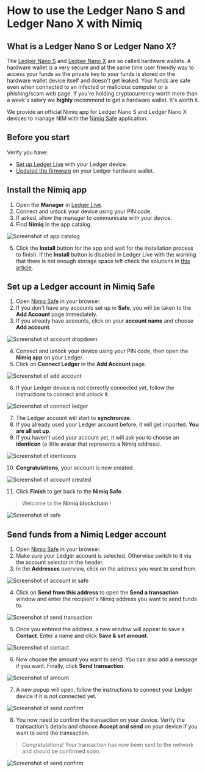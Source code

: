 # How to use the Ledger Nano S and Ledger Nano X with Nimiq

## What is a Ledger Nano S or Ledger Nano X?

The [Ledger Nano S](https://shop.ledger.com/products/ledger-nano-s) and
[Ledger Nano X](https://shop.ledger.com/pages/ledger-nano-x) are so called hardware wallets. A hardware wallet is a very secure and at the same time user friendly way to access your funds as the private key to your funds is stored on the hardware wallet device itself and doesn't get leaked. Your funds are safe even when connected to an infected or malicious computer or a phishing/scam web page. If you're holding cryptocurrency worth more than a week's salary we **highly** recommend to get a hardware wallet. It's worth it.

We provide an official Nimiq app for Ledger Nano S and Ledger Nano X devices to manage NIM with the [Nimiq Safe](https://safe.nimiq.com/) application.

## Before you start

Verify you have:

- [Set up Ledger Live](https://support.ledger.com/hc/en-us/articles/360006395233) with your Ledger device.
- [Updated the firmware](https://support.ledgerwallet.com/hc/en-us/articles/360002731113) on your Ledger hardware wallet.

## Install the Nimiq app

1. Open the **Manager** in [Ledger Live](https://ledger.com/live).
2. Connect and unlock your device using your PIN code.
3. If asked, allow the manager to communicate with your device.
4. Find **Nimiq** in the app catalog.

![Screenshot of app catalog](resources/ledger-guide-install-app.png)

5. Click the **Install** button for the app and wait for the installation process to finish. If the **Install** button is disabled in Ledger Live with the warning that there is not enough storage space left check the solutions in [this article](https://support.ledgerwallet.com/hc/en-us/articles/115005171425-Unable-to-install-application).

## Set up a Ledger account in Nimiq Safe

1. Open [Nimiq Safe](https://safe.nimiq.com/) in your browser.
2. If you don't have any accounts set up in **Safe**, you will be taken to the **Add Account** page immediately.
3. If you already have accounts, click on your **account name** and choose **Add account**.

![Screenshot of account dropdown](resources/ledger-guide-add-account.png)

4. Connect and unlock your device using your PIN code, then open the **Nimiq app** on your Ledger.
5. Click on **Connect Ledger** in the **Add Account** page.

![Screenshot of add account](resources/ledger-guide-connect-ledger.png)

6. If your Ledger device is not correctly connected yet, follow the instructions to connect and unlock it.

![Screenshot of connect ledger](resources/ledger-guide-import-addresses.png)

7. The Ledger account will start to **synchronize**.
8. If you already used your Ledger account before, it will get imported. **You are all set up**.
9. If you haven't used your account yet, it will ask you to choose an **identicon** (a little avatar that represents a Nimiq address).

![Screenshot of identicons](resources/ledger-guide-identicon.png)

10. **Congratulations**, your account is now created.

![Screenshot of account created](resources/ledger-guide-created.png)

11. Click **Finish** to get back to the **Nimiq Safe**.

> Welcome to the **Nimiq blockchain** !

![Screenshot of safe](resources/ledger-guide-welcome.png)

## Send funds from a Nimiq Ledger account

1. Open [Nimiq Safe](https://safe.nimiq.com/) in your browser.
2. Make sure your Ledger account is selected. Otherwise switch to it via the account selector in the header.
3. In the **Addresses** overview, click on the address you want to send from.

![Screenshot of account in safe](resources/ledger-guide-send.png)

4. Click on **Send from this address** to open the **Send a transaction** window and enter the recipient's Nimiq address you want to send funds to.

![Screenshot of send transaction](resources/ledger-guide-send-2.png)

5. Once you entered the address, a new window will appear to save a **Contact**. Enter a name and click **Save & set amount**.

![Screenshot of contact](resources/ledger-guide-contact.png)

6. Now choose the amount you want to send. You can also add a message if you want. Finally, click **Send transaction**.

![Screenshot of amount](resources/ledger-guide-amount.png)

7. A new popup will open, follow the instructions to connect your Ledger device if it is not connected yet.

![Screenshot of send confirm](resources/ledger-guide-send-confirm.png)

8. You now need to confirm the transaction on your device. Verify the transaction's details and choose **Accept and send** on your device if you want to send the transaction.

> Congratulations! Your transaction has now been sent to the network and should be confirmed soon.

![Screenshot of send confirm](resources/ledger-guide-confirmed.png)


